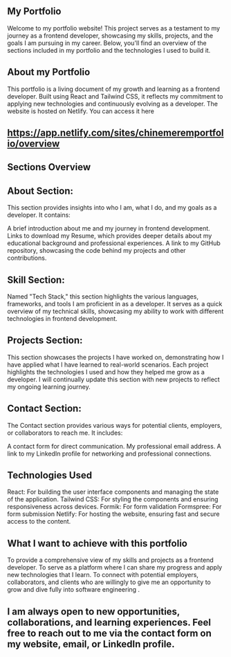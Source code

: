 
## My Portfolio
Welcome to my portfolio website! This project serves as a testament to my journey as a frontend developer, showcasing my skills, projects, and the goals I am pursuing in my career. Below, you'll find an overview of the sections included in my portfolio and the technologies I used to build it.

## About my Portfolio
This portfolio is a living document of my growth and learning as a frontend developer. Built using React and Tailwind CSS, it reflects my commitment to applying new technologies and continuously evolving as a developer. The website is hosted on Netlify. You can access it here 
## https://app.netlify.com/sites/chinemeremportfolio/overview

## Sections Overview

## About Section:
This section provides insights into who I am, what I do, and my goals as a developer. It contains:

A brief introduction about me and my journey in frontend development.
Links to download my Resume, which provides deeper details about my educational background and professional experiences.
A link to my GitHub repository, showcasing the code behind my projects and other contributions.

## Skill Section:
Named "Tech Stack," this section highlights the various languages, frameworks, and tools I am proficient in as a developer. It serves as a quick overview of my technical skills, showcasing my ability to work with different technologies in frontend development.

## Projects Section:
This section showcases the projects I have worked on, demonstrating how I have applied what I have learned to real-world scenarios. Each project highlights the technologies I used and how they helped me grow as a developer. I will continually update this section with new projects to reflect my ongoing learning journey.

## Contact Section:
The Contact section provides various ways for potential clients, employers, or collaborators to reach me. It includes:

A contact form for direct communication.
My professional email address.
A link to my LinkedIn profile for networking and professional connections.

## Technologies Used

React: For building the user interface components and managing the state of the application.
Tailwind CSS: For styling the components and ensuring responsiveness across devices.
Formik: For form validation
Formspree: For form submission
Netlify: For hosting the website, ensuring fast and secure access to the content.

## What I want to achieve with this portfolio
To provide a comprehensive view of my skills and projects as a frontend developer.
To serve as a platform where I can share my progress and apply new technologies that I learn.
To connect with potential employers, collaborators, and clients who are willingly to give me an opportunity to grow and dive fully into software engineering .

## I am always open to new opportunities, collaborations, and learning experiences. Feel free to reach out to me via the contact form on my website, email, or LinkedIn profile.